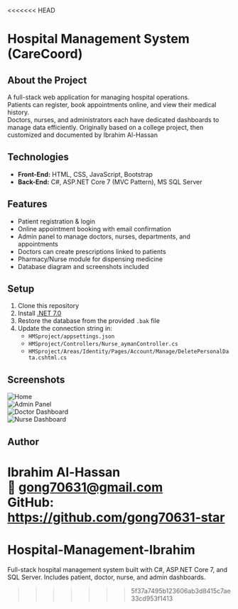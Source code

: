 <<<<<<< HEAD
# Hospital Management System (CareCoord)

## About the Project
A full-stack web application for managing hospital operations.  
Patients can register, book appointments online, and view their medical history.  
Doctors, nurses, and administrators each have dedicated dashboards to manage data efficiently.
Originally based on a college project, then customized and documented by Ibrahim Al-Hassan

## Technologies
- **Front-End:** HTML, CSS, JavaScript, Bootstrap  
- **Back-End:** C#, ASP.NET Core 7 (MVC Pattern), MS SQL Server  

## Features
- Patient registration & login  
- Online appointment booking with email confirmation  
- Admin panel to manage doctors, nurses, departments, and appointments  
- Doctors can create prescriptions linked to patients  
- Pharmacy/Nurse module for dispensing medicine  
- Database diagram and screenshots included  

## Setup
1. Clone this repository  
2. Install [.NET 7.0](https://dotnet.microsoft.com/en-us/download)  
3. Restore the database from the provided `.bak` file  
4. Update the connection string in:  
   - `HMSproject/appsettings.json`  
   - `HMSproject/Controllers/Nurse_aymanController.cs`  
   - `HMSproject/Areas/Identity/Pages/Account/Manage/DeletePersonalData.cshtml.cs`  

## Screenshots
![Home](HMSproject/wwwroot/images/screenShot/home.png)  
![Admin Panel](HMSproject/wwwroot/images/screenShot/admin.png)  
![Doctor Dashboard](HMSproject/wwwroot/images/screenShot/doctor.png)  
![Nurse Dashboard](HMSproject/wwwroot/images/screenShot/nurse.png)  

## Author
**Ibrahim Al-Hassan**  
📧 gong70631@gmail.com  
GitHub: https://github.com/gong70631-star
=======
# Hospital-Management-Ibrahim
Full-stack hospital management system built with C#, ASP.NET Core 7, and SQL Server. Includes patient, doctor, nurse, and admin dashboards.
>>>>>>> 5f37a7495b123606ab3d8415c7ae33cd953f1413
